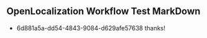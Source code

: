 ## OpenLocalization Workflow Test MarkDown
* 6d881a5a-dd54-4843-9084-d629afe57638 thanks!

<!--HONumber=Dec16_HO1-->


